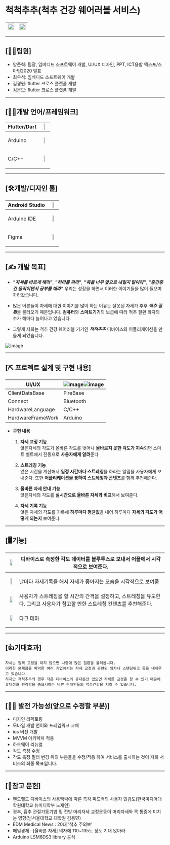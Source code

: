 # 척척추추(척추 건강 웨어러블 서비스)
|<img src="https://user-images.githubusercontent.com/56965398/104684808-2462ac00-573d-11eb-983f-0110a6e5acf6.png"  width="100%">|<img src="https://user-images.githubusercontent.com/56965398/104684912-5116c380-573d-11eb-8fc0-ed2ca5f0f2e1.png"  width="100%">|
|---|---|

------------

## [👩‍👨‍팀원]
- 양준혁: 팀장, 임베디드 소프트웨어 개발, UI/UX 디자인, PPT, ICT융합 엑스포/스마틴2020 발표
- 최우석: 임베디드 소프트웨어 개발
- 김경원: flutter 크로스 플랫폼 개발
- 김문모: flutter 크로스 플랫폼 개발

------------

## [👨‍💻개발 언어/프레임워크]   

|Flutter/Dart|<img src="https://user-images.githubusercontent.com/56965398/104685102-a6eb6b80-573d-11eb-80d8-4f8bcfe87f30.png"  width="40%">|
|---|---|
Arduino|<p align="center"><img src="https://user-images.githubusercontent.com/56965398/104685229-e2863580-573d-11eb-9a9e-e88b9b097cef.png"  width="30%"><p/>|
C/C++|<p align="center"><img src="https://user-images.githubusercontent.com/56965398/104685338-24af7700-573e-11eb-977c-3cdd761abbb7.png"  width="20%"><p/>||

------------    

## [🛠개발/디자인 툴]   

|Android Studio|<img src="https://user-images.githubusercontent.com/56965398/104442860-0419dc80-55d9-11eb-9e18-37877e1c49e1.png"  width="40%">|
|---|---|
|Arduino IDE|<p align="center"><img src="https://user-images.githubusercontent.com/56965398/104685229-e2863580-573d-11eb-9a9e-e88b9b097cef.png"  width="40%"><p/>
|Figma|<p align="center"><img src="https://user-images.githubusercontent.com/56965398/104545589-c4510480-566d-11eb-996f-6daec08e4917.png" width="40%"><p/>|
 

------------ 

## [✍ 개발 목표]
- ***"자세를 바르게 해라"***, ***"허리를 펴라"***, ***"목을 너무 앞으로 내밀지 말아라"***, ***"중간중간 움직이면서 공부를 해라"*** 우리는 성장을 하면서 이러한 이야기들을 많이 들으며 자라왔습니다.

- 많은 어른들이 자세에 대한 이야기를 많이 하는 이유는 잘못된 자세가 추후 ***척추 질환***을 불러오기 때문입니다. **컴퓨터**와 **스마트기기**의 보급에 따라 척추 질환 화자의 수가 해마다 늘어나고 있습니다.

- 그렇게 저희는 척추 건강 웨어러블 기기인 ***척척추추*** 디바이스와 어플리케이션을 만들게 되었습니다.   

![image](https://user-images.githubusercontent.com/56965398/104686434-8a9cfe00-5740-11eb-877f-ef0c01f6ef1d.png)   

------------
   
## [⛏ 프로젝트 설계 및 구현 내용]   
|UI/UX|![image](https://user-images.githubusercontent.com/56965398/104685947-8b816000-573f-11eb-97ea-3c8d00604eec.png)![image](https://user-images.githubusercontent.com/56965398/104686034-bff51c00-573f-11eb-964c-b6c5fadf52e7.png)|
|---|---|
|ClientDataBase|FireBase|
Connect|Bluetooth|
HardwareLanguage|C/C++|
HardwareFrameWork|Arduino|

- **구현 내용**
  1. **자세 교정 기능**  
    앉은자세의 각도가 올바른 각도를 벗어나 **올바르지 못한 각도가 지속**되면 스마트 벨트에서 진동으로 **사용자에게 알려**준다
    
  2. **스트레칭 기능**  
    앉은 시간을 계산해서 **일정 시간마다 스트레칭**을 하라는 알림을 사용자에게 보내준다. 또한 **어플리케이션을 통하여 스트레칭과 콘텐츠**를 함깨 추천해준다. 
    
  3. **올바른 자세 안내 기능**  
    앉은자세의 각도를 **실시간으로 올바른 자세와 비교**해서 보여준다.
    
  4. **자세 기록 기능**  
    앉은 자세의 각도를 기록해 **하루마다 평균값**을 내어 하루마다 **자세의 각도가 어떻게 되는지** 보여준다.   
    
------------   
    
## [🖥기능]  
   |<p align="center"><img src="https://user-images.githubusercontent.com/56965398/104686564-c9cb4f00-5740-11eb-8bb2-3806f2637cd1.png"  width="60%"></p>|디바이스로 측정한 각도 데이터를 블루투스로 보내서 어플에서 시각적으로 보여준다.|
   |---|---|
   |<p align="center"><img src="https://user-images.githubusercontent.com/56965398/104686619-ec5d6800-5740-11eb-9693-ec205592fdf0.png" width="30%"></p>|날마다 자세기록을 해서 자세가 좋아지는 모습을 시각적으로 보여줌|
   |<p align="center"><img src="https://user-images.githubusercontent.com/56965398/104686683-0bf49080-5741-11eb-93d8-9d901453e952.png" width="60%"></p>|사용자가 스트레칭을 할 시간의 간격을 설정하고, 스트레칭을 유도한다. 그리고 사용자가 참고할 만한 스트레칭 컨텐츠를 추천해준다.|
   |<p align="center"><img src="https://user-images.githubusercontent.com/56965398/104686766-36dee480-5741-11eb-8eb6-638a0b4f9572.png" width="60%"></p>|다크 테마|   
    
------------   
    
## [👍기대효과]  
~~~
자세는 일찍 교정을 하지 않으면 나중에 많은 질환을 불러옵니다.
이러한 문제점을 파악한 여러 기업에서는 자세 교정과 관련된 의자나 스탠딩워크 등을 내세우고 있습니다.
하지만 척척추추의 경우 작은 디바이스와 휴대폰만 있으면 자세를 교정을 할 수 있기 때문에 
휴대성과 편리함을 중요시하는 바쁜 현대인들의 척추건강을 지킬 수 있습니다.
~~~   
    
------------   
    
## [🚴‍♂️ 발전 가능성(앞으로 수정할 부분)]
- 디자인 리펙토링
- 모바일 개발 언어와 프레임워크 교체
- ios 버전 개발
- MVVM 아키텍처 적용
- 하드웨어 리뉴얼
- 각도 측정 수정
- 각도 측정 필터 변경
위의 부분들을 수정/적용 하여 서비스를 출시하는 것이 저희 서비스의 최종 목표입니다.   
    
------------   
    
## [📖참고 문헌]  
- 핸드헬드 디바이스의 사용맥락에 따른 촉각 피드백의 사용자 민감도(한국미디어대학원대학교 뉴미디학부 노재인)
- 경추, 흉추 관절가동기법 및 전방 머리자세 교정운동이 머리자세와 목 통증에 미치는 영향(남서울대학교 대학원 김용민)
- EDM Medical News : 20대 '척추 주의보'
- 매일경제 : [올바른 자세] 의자에 110~135도 정도 기대 앉아라
- Arduino LSM6DS3 library 공식 
